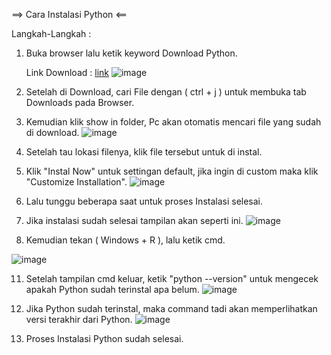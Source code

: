 ==> Cara Instalasi Python <==

  Langkah-Langkah :
1. Buka browser lalu ketik keyword Download Python.
   
   Link Download : [link](https://www.python.org/downloads/)
   ![image](https://github.com/dvaikhsn/pertemuan1-basis-data/assets/148309065/36a9887b-8101-41c0-9df9-8780fbd2bcce)
2. Setelah di Download, cari File dengan ( ctrl + j ) untuk membuka tab Downloads pada Browser.
3. Kemudian klik show in folder, Pc akan otomatis mencari file yang sudah di download.
   ![image](https://github.com/dvaikhsn/pertemuan1-basis-data/assets/148309065/f227702e-cbcc-44c1-83f8-7ad211668c3c)
   
5. Setelah tau lokasi filenya, klik file tersebut untuk di instal.
6. Klik "Instal Now" untuk settingan default, jika ingin di custom maka klik "Customize Installation".
   ![image](https://github.com/dvaikhsn/pertemuan1-basis-data/assets/148309065/8622b378-7e16-4e3a-a23b-8b7f4a1248ca)
   
8. Lalu tunggu beberapa saat untuk proses Instalasi selesai.
9. Jika instalasi sudah selesai tampilan akan seperti ini.
   ![image](https://github.com/dvaikhsn/pertemuan1-basis-data/assets/148309065/554499da-ef8b-4ca4-ac15-3477c8738e1c)
   
11. Kemudian tekan ( Windows + R ), lalu ketik cmd.
    
   ![image](https://github.com/dvaikhsn/pertemuan1-basis-data/assets/148309065/ff00fd8b-3700-4728-af8f-4f3beae6c514)
   
11. Setelah tampilan cmd keluar, ketik "python --version" untuk mengecek apakah Python sudah terinstal apa belum.
    ![image](https://github.com/dvaikhsn/pertemuan1-basis-data/assets/148309065/4ed8eb53-3646-43f7-a721-ffc5eba3db23)
    
13. Jika Python sudah terinstal, maka command tadi akan memperlihatkan versi terakhir dari Python.
    ![image](https://github.com/dvaikhsn/pertemuan1-basis-data/assets/148309065/9ebe8086-9783-4835-bedf-c60908ede9cf)

14. Proses Instalasi Python sudah selesai.




